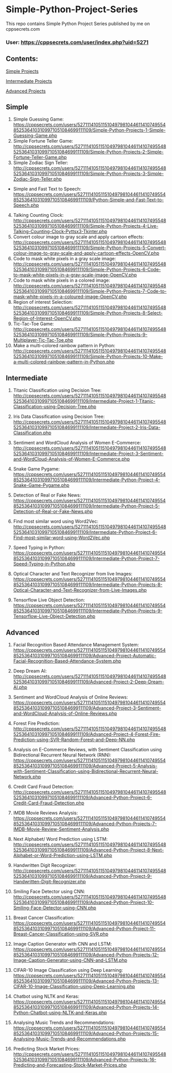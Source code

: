 # Simple-Python-Project-Series
This repo contains Simple Python Project Series published by me on cppsecrets.com
### User: https://cppsecrets.com/user/index.php?uid=5271

## Contents:
[Simple Projects](#simple)

[Imtermediate Projects](#intermediate)

[Advanced Projects](#advanced)

## Simple
1. Simple Guessing Game: https://cppsecrets.com/users/5271114105115104979810446114107495548525364103109971051084699111109/Simple-Python-Projects-1-Simple-Guessing-Game.php
2. Simple Fortune Teller Game: http://cppsecrets.com/users/5271114105115104979810446114107495548525364103109971051084699111109/Simple-Python-Projects-2-Simple-Fortune-Teller-Game.php
3. Simple Zodiac Sign Teller: http://cppsecrets.com/users/5271114105115104979810446114107495548525364103109971051084699111109/Simple-Python-Projects-3-Simple-Zodiac-Sign-Teller.php
* Simple and Fast Text to Speech: https://cppsecrets.com/users/5271114105115104979810446114107495548525364103109971051084699111109/Python-Simple-and-Fast-Text-to-Speech.php
4. Talking Counting Clock: http://cppsecrets.com/users/5271114105115104979810446114107495548525364103109971051084699111109/Simple-Python-Projects-4-Live-Talking-Counting-Clock-Pyttsx3-Tkinter.php
5. Convert colour image to gray scale and apply cartoon effects: http://cppsecrets.com/users/5271114105115104979810446114107495548525364103109971051084699111109/Simple-Python-Projects-5-Convert-colour-image-to-gray-scale-and-apply-cartoon-effects-OpenCV.php
6. Code to mask white pixels in a gray scale image: http://cppsecrets.com/users/5271114105115104979810446114107495548525364103109971051084699111109/Simple-Python-Projects-6-Code-to-mask-white-pixels-in-a-gray-scale-image-OpenCV.php
7. Code to mask white pixels in a colored image: http://cppsecrets.com/users/5271114105115104979810446114107495548525364103109971051084699111109/Simple-Python-Projects-7-Code-to-mask-white-pixels-in-a-coloured-image-OpenCV.php
8. Region of interest Selection: http://cppsecrets.com/users/5271114105115104979810446114107495548525364103109971051084699111109/Simple-Python-Projects-8-Select-Region-of-Interest-OpenCV.php
9. Tic-Tac-Toe Game: http://cppsecrets.com/users/5271114105115104979810446114107495548525364103109971051084699111109/Simple-Python-Projects-9-Multiplayer-Tic-Tac-Toe.php
10. Make a multi-colored rainbow pattern in Python: http://cppsecrets.com/users/5271114105115104979810446114107495548525364103109971051084699111109/Simple-Python-Projects-10-Make-a-multi-colored-rainbow-pattern-in-Python.php

## Intermediate

1. Titanic Classification using Decision Tree: http://cppsecrets.com/users/5271114105115104979810446114107495548525364103109971051084699111109/Intermediate-Project-1-Titanic-Classification-using-Decision-Tree.php

2. Iris Data Classification using Decision Tree: http://cppsecrets.com/users/5271114105115104979810446114107495548525364103109971051084699111109/Intermediate-Project-2-Iris-Data-Classification.php

3. Sentiment and WordCloud Analysis of Women E-Commerce: http://cppsecrets.com/users/5271114105115104979810446114107495548525364103109971051084699111109/Intermediate-Project-3-Sentiment-and-WordCloud-Analysis-of-Women-E-Commerce.php

4. Snake Game Pygame: https://cppsecrets.com/users/5271114105115104979810446114107495548525364103109971051084699111109/Intermediate-Python-Project-4-Snake-Game-Pygame.php

5. Detection of Real or Fake News: https://cppsecrets.com/users/5271114105115104979810446114107495548525364103109971051084699111109/Intermediate-Python-Project-5-Detection-of-Real-or-Fake-News.php

6. Find most similar word using Word2Vec: http://cppsecrets.com/users/5271114105115104979810446114107495548525364103109971051084699111109/Intermediate-Python-Project-6-Find-most-similar-word-using-Word2Vec.php

7. Speed Typing in Python: https://cppsecrets.com/users/5271114105115104979810446114107495548525364103109971051084699111109/Intermediate-Python-Project-7-Speed-Typing-in-Python.php

8. Optical Character and Text Recognizer from live Images:  https://cppsecrets.com/users/5271114105115104979810446114107495548525364103109971051084699111109/Intermediate-Python-Projects-8-Optical-Character-and-Text-Recognizer-from-Live-Images.php

9. Tensorflow Live Object Detection: https://cppsecrets.com/users/5271114105115104979810446114107495548525364103109971051084699111109/Intermediate-Python-Projects-9-Tensorflow-Live-Object-Detection.php

## Advanced

1. Facial Recognition Based Attendance Management System: https://cppsecrets.com/users/5271114105115104979810446114107495548525364103109971051084699111109/Advanced-Project-Automatic-Facial-Recognition-Based-Attendance-System.php

2. Deep Dream AI: http://cppsecrets.com/users/5271114105115104979810446114107495548525364103109971051084699111109/Advanced-Project-2-Deep-Dream-AI.php

3. Sentiment and WordCloud Analysis of Online Reviews: https://cppsecrets.com/users/5271114105115104979810446114107495548525364103109971051084699111109/Advanced-Project-3-Sentiment-and-WordCloud-Analysis-of-Online-Reviews.php

4. Forest Fire Prediction: http://cppsecrets.com/users/5271114105115104979810446114107495548525364103109971051084699111109/Advanced-Project-4-Forest-Fire-Prediction-using-SVR-Random-Forest-and-Deep-NN.php

5. Analysis on E-Commerce Reviews, with Sentiment Classification using Bidirectional Recurrent Neural Network (RNN): https://cppsecrets.com/users/5271114105115104979810446114107495548525364103109971051084699111109/Advanced-Project-5-Analysis-with-Sentiment-Classification-using-Bidirectional-Recurrent-Neural-Network.php

6. Credit Card Fraud Detection: http://cppsecrets.com/users/5271114105115104979810446114107495548525364103109971051084699111109/Advanced-Python-Project-6-Credit-Card-Fraud-Detection.php

7. IMDB Movie Reviews Analysis: https://cppsecrets.com/users/5271114105115104979810446114107495548525364103109971051084699111109/Advanced-Python-Projects-7-IMDB-Movie-Review-Sentiment-Analysis.php

8. Next Alphabet/ Word Prediction using LSTM: http://cppsecrets.com/users/5271114105115104979810446114107495548525364103109971051084699111109/Advanced-Python-Project-8-Next-Alphabet-or-Word-Prediction-using-LSTM.php

9. Handwritten Digit Recognizer: http://cppsecrets.com/users/5271114105115104979810446114107495548525364103109971051084699111109/Advanced-Python-Project-9-Handwritten-Digit-Recognizer.php

10. Smiling Face Detector using CNN: http://cppsecrets.com/users/5271114105115104979810446114107495548525364103109971051084699111109/Advanced-Python-Project-10-Smiling-Face-Detector-using-CNN.php

11. Breast Cancer Classification: https://cppsecrets.com/users/5271114105115104979810446114107495548525364103109971051084699111109/Advanced-Python-Project-11-Breast-Cancer-Classification-using-SVR.php

12. Image Caption Generator with CNN and LSTM: https://cppsecrets.com/users/5271114105115104979810446114107495548525364103109971051084699111109/Advanced-Python-Projects-12-Image-Caption-Generator-using-CNN-and-LSTM.php

13. CIFAR-10 Image Classification using Deep Learning: https://cppsecrets.com/users/5271114105115104979810446114107495548525364103109971051084699111109/Advanced-Python-Projects-13-CIFAR-10-Image-Classification-using-Deep-Learning.php

14. Chatbot using NLTK and Keras: https://cppsecrets.com/users/5271114105115104979810446114107495548525364103109971051084699111109/Advanced-Python-Projects-14-Python-Chatbot-using-NLTK-and-Keras.php

15. Analysing Music Trends and Recommendations: https://cppsecrets.com/users/5271114105115104979810446114107495548525364103109971051084699111109/Advanced-Python-Projects-15-Analysing-Music-Trends-and-Recommendations.php

16. Predicting Stock Market Prices: http://cppsecrets.com/users/5271114105115104979810446114107495548525364103109971051084699111109/Advanced-Python-Projects-16-Predicting-and-Forecasting-Stock-Market-Prices.php
